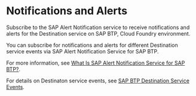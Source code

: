 <!-- loio552e8fd876de4c59b4c3df306fd27a60 -->

# Notifications and Alerts

Subscribe to the SAP Alert Notification service to receive notifications and alerts for the Destination service on SAP BTP, Cloud Foundry environment.

You can subscribe for notifications and alerts for different Destination service events via SAP Alert Notification Service for SAP BTP.

For more information, see [What Is SAP Alert Notification Service for SAP BTP?](https://help.sap.com/docs/ALERT_NOTIFICATION/5967a369d4b74f7a9c2b91f5df8e6ab6/086361cb02fb467993acd6f9515607d4.html).

For details on Destinaton service events, see [SAP BTP Destination Service Events](https://help.sap.com/docs/ALERT_NOTIFICATION/5967a369d4b74f7a9c2b91f5df8e6ab6/cc2d0d9e2376428d991a732344a85e42.html).


